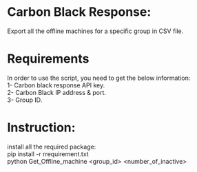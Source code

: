 # Carbon Black Response:

Export all the offline machines for a specific group in CSV file.
# Requirements
In order to use the script, you need to get the below information:                 
    1- Carbon black response API key.   
    2- Carbon Black IP address & port.  
    3- Group ID.    

# Instruction:
install all the required package:   
    pip install -r rrequirement.txt    
    python Get_Offline_machine <hostname> <port> <group_id> <number_of_inactive> <apikey>    


